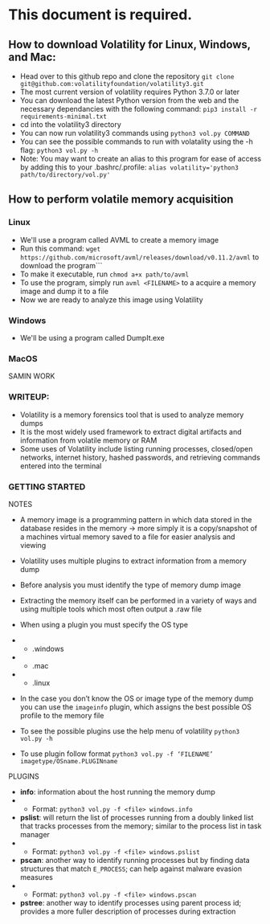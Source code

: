 # This document is required.

## How to download Volatility for Linux, Windows, and Mac:
- Head over to this github repo and clone the repository
```git clone git@github.com:volatilityfoundation/volatility3.git```
- The most current version of volatility requires Python 3.7.0 or later
- You can download the latest Python version from the web and the necessary dependancies with the following command: 
```pip3 install -r requirements-minimal.txt```
- cd into the volatility3 directory
- You can now run volatility3 commands using ```python3 vol.py COMMAND```
- You can see the possible commands to run with volatality using the -h flag: ```python3 vol.py -h```
- Note: You may want to create an alias to this program for ease of access by adding this to your .bashrc/.profile: 
```alias volatility='python3 path/to/directory/vol.py'```

## How to perform volatile memory acquisition

### Linux
- We'll use a program called AVML to create a memory image
- Run this command: ```wget https://github.com/microsoft/avml/releases/download/v0.11.2/avml``` to download the program```
- To make it executable, run ```chmod a+x path/to/avml```
- To use the program, simply run ```avml <FILENAME>``` to a acquire a memory image and dump it to a file
- Now we are ready to analyze this image using Volatility

### Windows
- We'll be using a program called DumpIt.exe

### MacOS




SAMIN WORK

### WRITEUP:
- Volatility is a memory forensics tool that is used to analyze memory dumps
- It is the most widely used framework to extract digital artifacts and information from volatile memory or RAM
- Some uses of Volatility include listing running processes, closed/open networks, internet history, hashed passwords, and retrieving commands entered into the terminal

### GETTING STARTED


NOTES
- A memory image is a programming pattern in which data stored in the database resides in the memory → more simply it is a copy/snapshot of a machines virtual memory saved to a file for easier analysis and viewing
- Volatility uses multiple plugins to extract information from a memory dump
- Before analysis you must identify the type of memory dump image
- Extracting the memory itself can be performed in a variety of ways and using multiple tools which most often output a .raw file

- When using a plugin you must specify the OS type
- - .windows
- - .mac
- - .linux
- In the case you don’t know the OS or image type of the memory dump you can use the ```imageinfo``` plugin, which assigns the best possible OS profile to the memory file

- To see the possible plugins use the help menu of volatility ```python3 vol.py -h```
- To use plugin follow format ```python3 vol.py -f ‘FILENAME’ imagetype/OSname.PLUGINname```

PLUGINS
- **info**: information about the host running the memory dump
- - Format: ```python3 vol.py -f <file> windows.info```
- **pslist**: will return the list of processes running from a doubly linked list that tracks processes from the memory; similar to the process list in task manager
- - Format: ```python3 vol.py -f <file> windows.pslist```
- **pscan**: another way to identify running processes but by finding data structures that match ```E_PROCESS```; can help against malware evasion measures
- - Format: ```python3 vol.py -f <file> windows.pscan```
- **pstree**: another way to identify processes using parent process id; provides a more fuller description of processes during extraction

